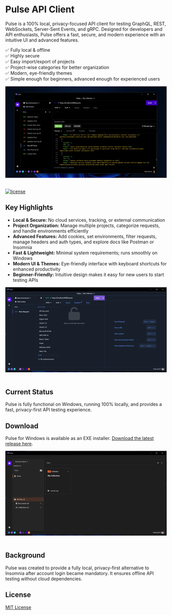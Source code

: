 # Pulse API Client

Pulse is a 100% local, privacy-focused API client for testing GraphQL, REST, WebSockets, Server-Sent Events, and gRPC. Designed for developers and API enthusiasts, Pulse offers a fast, secure, and modern experience with an intuitive UI and advanced features.

✅ Fully local & offline  
✅ Highly secure  
✅ Easy import/export of projects  
✅ Project-wise categories for better organization  
✅ Modern, eye-friendly themes  
✅ Simple enough for beginners, advanced enough for experienced users  

![Site preview](screenshot-1.png)
<br/> <br/>

[![license](https://img.shields.io/github/license/Mahesh-Abeykoon/pulse-api-client)](LICENSE)

## Key Highlights

- **Local & Secure:** No cloud services, tracking, or external communication  
- **Project Organization:** Manage multiple projects, categorize requests, and handle environments efficiently  
- **Advanced Features:** Add cookies, set environments, filter requests, manage headers and auth types, and explore docs like Postman or Insomnia  
- **Fast & Lightweight:** Minimal system requirements; runs smoothly on Windows  
- **Modern UI & Themes:** Eye-friendly interface with keyboard shortcuts for enhanced productivity  
- **Beginner-Friendly:** Intuitive design makes it easy for new users to start testing APIs  

![Site preview](screenshot-3)
<br/> <br/>

## Current Status

Pulse is fully functional on Windows, running 100% locally, and provides a fast, privacy-first API testing experience.

## Download

Pulse for Windows is available as an EXE installer. [Download the latest release here](https://github.com/Mahesh-Abeykoon/pulse-api-client/releases).

![Site preview](screenshot-2)
<br/> <br/>

## Background

Pulse was created to provide a fully local, privacy-first alternative to Insomnia after account login became mandatory. It ensures offline API testing without cloud dependencies.

## License

[MIT License](LICENSE)
